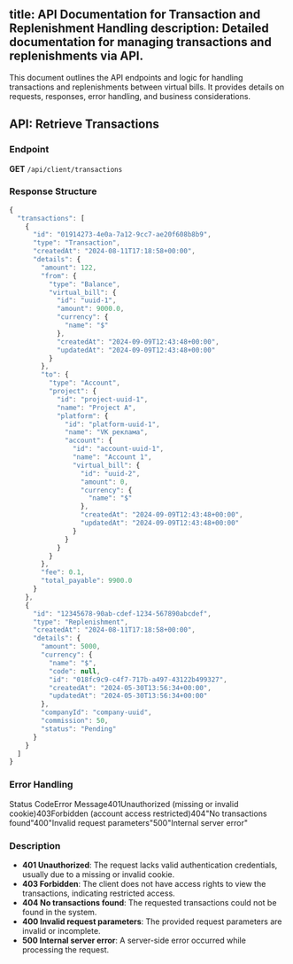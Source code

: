 ## title: API Documentation for Transaction and Replenishment Handling description: Detailed documentation for managing transactions and replenishments via API.

This document outlines the API endpoints and logic for handling transactions and replenishments between virtual bills. It provides details on requests, responses, error handling, and business considerations.

## API: Retrieve Transactions

### Endpoint

**GET** `/api/client/transactions`

### Response Structure

```js
{
  "transactions": [
    {
      "id": "01914273-4e0a-7a12-9cc7-ae20f608b8b9",
      "type": "Transaction",
      "createdAt": "2024-08-11T17:18:58+00:00",
      "details": {
        "amount": 122,
        "from": {
          "type": "Balance",
          "virtual_bill": {
            "id": "uuid-1",
            "amount": 9000.0,
            "currency": {
              "name": "$"
            },
            "createdAt": "2024-09-09T12:43:48+00:00",
            "updatedAt": "2024-09-09T12:43:48+00:00"
          }
        },
        "to": {
          "type": "Account",
          "project": {
            "id": "project-uuid-1",
            "name": "Project A",
            "platform": {
              "id": "platform-uuid-1",
              "name": "VK реклама",
              "account": {
                "id": "account-uuid-1",
                "name": "Account 1",
                "virtual_bill": {
                  "id": "uuid-2",
                  "amount": 0,
                  "currency": {
                    "name": "$"
                  },
                  "createdAt": "2024-09-09T12:43:48+00:00",
                  "updatedAt": "2024-09-09T12:43:48+00:00"
                }
              }
            }
          }
        },
        "fee": 0.1,
        "total_payable": 9900.0
      }
    },
    {
      "id": "12345678-90ab-cdef-1234-567890abcdef",
      "type": "Replenishment",
      "createdAt": "2024-08-11T17:18:58+00:00",
      "details": {
        "amount": 5000,
        "currency": {
          "name": "$",
          "code": null,
          "id": "018fc9c9-c4f7-717b-a497-43122b499327",
          "createdAt": "2024-05-30T13:56:34+00:00",
          "updatedAt": "2024-05-30T13:56:34+00:00"
        },
        "companyId": "company-uuid",
        "commission": 50,
        "status": "Pending"
      }
    }
  ]
}
```

### Error Handling

Status CodeError Message401Unauthorized (missing or invalid cookie)403Forbidden (account access restricted)404"No transactions found"400"Invalid request parameters"500"Internal server error"

### Description

- **401 Unauthorized**: The request lacks valid authentication credentials, usually due to a missing or invalid cookie.
- **403 Forbidden**: The client does not have access rights to view the transactions, indicating restricted access.
- **404 No transactions found**: The requested transactions could not be found in the system.
- **400 Invalid request parameters**: The provided request parameters are invalid or incomplete.
- **500 Internal server error**: A server-side error occurred while processing the request.
